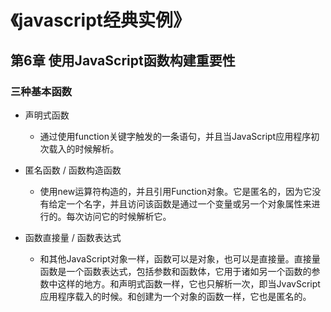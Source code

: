 《javascript经典实例》
======

## 第6章  使用JavaScript函数构建重要性

### 三种基本函数

- 声明式函数
    + 通过使用function关键字触发的一条语句，并且当JavaScript应用程序初次载入的时候解析。

- 匿名函数 / 函数构造函数
    + 使用new运算符构造的，并且引用Function对象。它是匿名的，因为它没有给定一个名字，并且访问该函数是通过一个变量或另一个对象属性来进行的。每次访问它的时候解析它。

- 函数直接量 / 函数表达式 
    + 和其他JavaScript对象一样，函数可以是对象，也可以是直接量。直接量函数是一个函数表达式，包括参数和函数体，它用于诸如另一个函数的参数中这样的地方。和声明式函数一样，它也只解析一次，即当JvavScript应用程序载入的时候。和创建为一个对象的函数一样，它也是匿名的。


